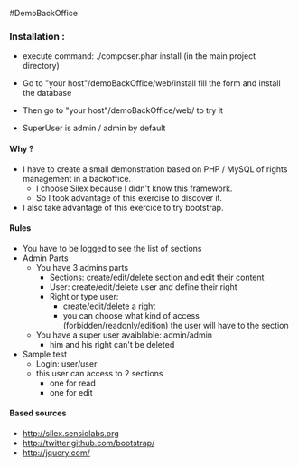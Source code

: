 #DemoBackOffice

### Installation :

+ execute command: ./composer.phar install (in the main project directory)

+ Go to "your host"/demoBackOffice/web/install fill the form and install the database

+ Then go to "your host"/demoBackOffice/web/ to try it

+ SuperUser is admin / admin by default

#### Why ?
+ I have to create a small demonstration based on PHP / MySQL of rights management in a backoffice.
	+ I choose Silex because I didn't know this framework. 
	+ So I took advantage of this exercise to discover it.
+ I also take advantage of this exercice to try bootstrap.

#### Rules
+ You have to be logged to see the list of sections
+ Admin Parts
	+ You have 3 admins parts
		+ Sections: create/edit/delete section and edit their content
		+ User: create/edit/delete user and define their right
		+ Right or type user: 
			+ create/edit/delete a right
			+ you can choose what kind of access (forbidden/readonly/edition) the user will have to the section
	+ You have a super user avaiblable: admin/admin 
		+ him and his right can't be deleted
+ Sample test
	+ Login: user/user
	+ this user can access to 2 sections
		+ one for read
		+ one for edit
	

#### Based sources
+ http://silex.sensiolabs.org
+ http://twitter.github.com/bootstrap/
+ http://jquery.com/


